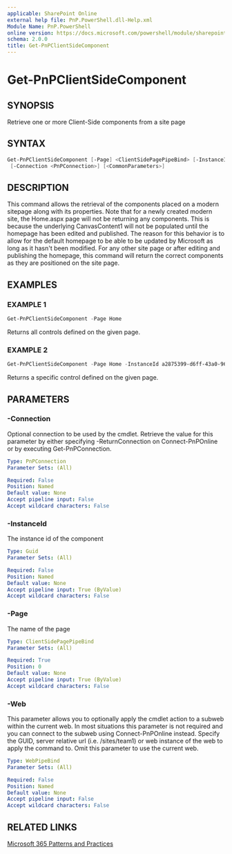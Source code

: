 ```yaml
---
applicable: SharePoint Online
external help file: PnP.PowerShell.dll-Help.xml
Module Name: PnP.PowerShell
online version: https://docs.microsoft.com/powershell/module/sharepoint-pnp/get-pnpclientsidecomponent
schema: 2.0.0
title: Get-PnPClientSideComponent
---
```


# Get-PnPClientSideComponent

## SYNOPSIS
Retrieve one or more Client-Side components from a site page

## SYNTAX

```powershell
Get-PnPClientSideComponent [-Page] <ClientSidePagePipeBind> [-InstanceId <Guid>] [-Web <WebPipeBind>]
 [-Connection <PnPConnection>] [<CommonParameters>]
```

## DESCRIPTION
This command allows the retrieval of the components placed on a modern sitepage along with its properties. Note that for a newly created modern site, the Home.aspx page will not be returning any components. This is because the underlying CanvasContent1 will not be populated until the homepage has been edited and published. The reason for this behavior is to allow for the default homepage to be able to be updated by Microsoft as long as it hasn't been modified. For any other site page or after editing and publishing the homepage, this command will return the correct components as they are positioned on the site page.

## EXAMPLES

### EXAMPLE 1
```powershell
Get-PnPClientSideComponent -Page Home
```

Returns all controls defined on the given page.

### EXAMPLE 2
```powershell
Get-PnPClientSideComponent -Page Home -InstanceId a2875399-d6ff-43a0-96da-be6ae5875f82
```

Returns a specific control defined on the given page.

## PARAMETERS

### -Connection
Optional connection to be used by the cmdlet. Retrieve the value for this parameter by either specifying -ReturnConnection on Connect-PnPOnline or by executing Get-PnPConnection.

```yaml
Type: PnPConnection
Parameter Sets: (All)

Required: False
Position: Named
Default value: None
Accept pipeline input: False
Accept wildcard characters: False
```

### -InstanceId
The instance id of the component

```yaml
Type: Guid
Parameter Sets: (All)

Required: False
Position: Named
Default value: None
Accept pipeline input: True (ByValue)
Accept wildcard characters: False
```

### -Page
The name of the page

```yaml
Type: ClientSidePagePipeBind
Parameter Sets: (All)

Required: True
Position: 0
Default value: None
Accept pipeline input: True (ByValue)
Accept wildcard characters: False
```

### -Web
This parameter allows you to optionally apply the cmdlet action to a subweb within the current web. In most situations this parameter is not required and you can connect to the subweb using Connect-PnPOnline instead. Specify the GUID, server relative url (i.e. /sites/team1) or web instance of the web to apply the command to. Omit this parameter to use the current web.

```yaml
Type: WebPipeBind
Parameter Sets: (All)

Required: False
Position: Named
Default value: None
Accept pipeline input: False
Accept wildcard characters: False
```

## RELATED LINKS

[Microsoft 365 Patterns and Practices](https://aka.ms/m365pnp)
